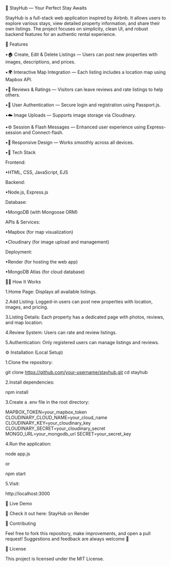 🏡 StayHub — Your Perfect Stay Awaits

StayHub is a full-stack web application inspired by Airbnb.
It allows users to explore various stays, view detailed property information, and share their own listings.
The project focuses on simplicity, clean UI, and robust backend features for an authentic rental experience.

🚀 Features

•🏠 Create, Edit & Delete Listings — Users can post new properties with images, descriptions, and prices.

•🌍 Interactive Map Integration — Each listing includes a location map using Mapbox API.

•💬 Reviews & Ratings — Visitors can leave reviews and rate listings to help others.

•🔐 User Authentication — Secure login and registration using Passport.js.

•☁️ Image Uploads — Supports image storage via Cloudinary.

•⚙️ Session & Flash Messages — Enhanced user experience using Express-session and Connect-flash.

•📱 Responsive Design — Works smoothly across all devices.

•🧰 Tech Stack

Frontend:

•HTML, CSS, JavaScript, EJS

Backend:

•Node.js, Express.js

Database:

•MongoDB (with Mongoose ORM)

APIs & Services:

•Mapbox (for map visualization)

•Cloudinary (for image upload and management)

Deployment:

•Render (for hosting the web app)

•MongoDB Atlas (for cloud database)

🧑‍💻 How It Works

1.Home Page: Displays all available listings.

2.Add Listing: Logged-in users can post new properties with location, images, and pricing.

3.Listing Details: Each property has a dedicated page with photos, reviews, and map location.

4.Review System: Users can rate and review listings.

5.Authentication: Only registered users can manage listings and reviews.

⚙️ Installation (Local Setup)

1.Clone the repository:

git clone https://github.com/your-username/stayhub.git
cd stayhub


2.Install dependencies:

npm install


3.Create a .env file in the root directory:

MAPBOX_TOKEN=your_mapbox_token
CLOUDINARY_CLOUD_NAME=your_cloud_name
CLOUDINARY_KEY=your_cloudinary_key
CLOUDINARY_SECRET=your_cloudinary_secret
MONGO_URL=your_mongodb_url
SECRET=your_secret_key


4.Run the application:

node app.js


or

npm start


5.Visit:

http://localhost:3000

🌟 Live Demo

🔗 Check it out here: StayHub on Render

🤝 Contributing

Feel free to fork this repository, make improvements, and open a pull request!
Suggestions and feedback are always welcome 🙌

📜 License

This project is licensed under the MIT License.
